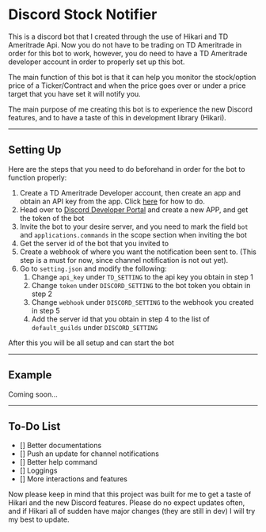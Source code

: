 # Discord Stock Notifier

This is a discord bot that I created through the use of Hikari and TD 
Ameritrade Api. Now you do not have to be trading on TD Ameritrade in 
order for this bot to work, however, you do need to have a TD Ameritrade
developer account in order to properly set up this bot.

The main function of this bot is that it can help you monitor the stock/option
price of a Ticker/Contract and when the price goes over or under a price 
target that you have set it will notify you.

The main purpose of me creating this bot is to experience the new Discord
features, and to have a taste of this in development library (Hikari).

___

## Setting Up
Here are the steps that you need to do beforehand in order for the bot to
function properly:

1. Create a TD Ameritrade Developer account, then create an app and obtain 
an API key from the app. Click [here](https://developer.tdameritrade.com/content/getting-started) for how to do.
2. Head over to [Discord Developer Portal](https://discord.com/developers/applications)
and create a new APP, and get the token of the bot
3. Invite the bot to your desire server, and you need to mark the field
`bot` and `applications.commands` in the scope section when inviting the bot
4. Get the server id of the bot that you invited to
5. Create a webhook of where you want the notification been sent to. (This 
step is a must for now, since channel notification is not out yet).
6. Go to `setting.json` and modify the following:
   1. Change `api_key` under `TD_SETTING` to the api key you obtain in step 1
   2. Change `token` under `DISCORD_SETTING` to the bot token you obtain in step 2
   3. Change `webhook` under `DISCORD_SETTING` to the webhook you created in step 5
   4. Add the server id that you obtain in step 4 to the list of `default_guilds` under `DISCORD_SETTING`

After this you will be all setup and can start the bot

___
## Example

Coming soon...
___

## To-Do List
* [] Better documentations
* [] Push an update for channel notifications
* [] Better help command
* [] Loggings
* [] More interactions and features

Now please keep in mind that this project was built for me to get a taste of
Hikari and the new Discord features. Please do no expect updates often, and
if Hikari all of sudden have major changes (they are still in dev) I will
try my best to update.